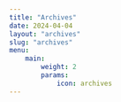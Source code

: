 ```yaml
---
title: "Archives"
date: 2024-04-04
layout: "archives"
slug: "archives"
menu:
    main:
        weight: 2
        params: 
            icon: archives
---
```

